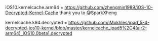 iOS10.kernelcache.arm64 = https://github.com/zhengmin1989/iOS-10-Decrypted-Kernel-Cache
thank you to @SparkXheng

kernelcache.k94.decrypted = https://github.com/iMokhles/ipad_5-4-decrypted-ios10-kernel/blob/master/kernelcache_ipad5%2C4(air2-arm64)_iOS10.0beta1.decrypted
